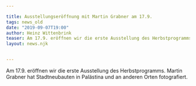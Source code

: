 ```yaml
---

title: Ausstellungseröffnung mit Martin Grabner am 17.9.
tags: news_old
date: "2019-09-07T19:00"
author: Heinz Wittenbrink
teaser: Am 17.9. eröffnen wir die erste Ausstellung des Herbstprogramms.
layout: news.njk


---
```


Am 17.9. eröffnen wir die erste Ausstellung des Herbstprogramms. Martin Grabner hat Stadtneubauten in Palästina und an anderen Orten fotografiert.
